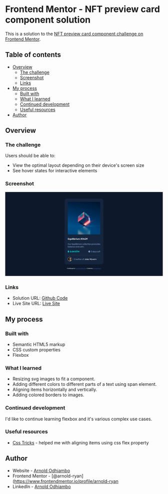 # Frontend Mentor - NFT preview card component solution

This is a solution to the [NFT preview card component challenge on Frontend Mentor](https://www.frontendmentor.io/challenges/nft-preview-card-component-SbdUL_w0U).

## Table of contents

- [Overview](#overview)
  - [The challenge](#the-challenge)
  - [Screenshot](#screenshot)
  - [Links](#links)
- [My process](#my-process)
  - [Built with](#built-with)
  - [What I learned](#what-i-learned)
  - [Continued development](#continued-development)
  - [Useful resources](#useful-resources)
- [Author](#author)

## Overview

### The challenge

Users should be able to:

- View the optimal layout depending on their device's screen size
- See hover states for interactive elements

### Screenshot

![](./screen-shot.png)

### Links

- Solution URL: [Github Code](https://github.com/arnold-ryan/nft-preview-card-component-main)
- Live Site URL: [Live Site](https://arnold-nft-card.netlify.app/)

## My process

### Built with

- Semantic HTML5 markup
- CSS custom properties
- Flexbox

### What I learned

- Resizing svg images to fit a component.
- Adding different colors to different parts of a text using span element.
- Aligning items horizontally and vertically.
- Adding colored borders to images.

### Continued development

I'd like to continue learning flexbox and it's various complex use cases.

### Useful resources

- [Css Tricks](https://css-tricks.com/snippets/css/a-guide-to-flexbox/) - helped me with aligning items using css flex property

## Author

- Website - [Arnold Odhiambo](https://arnold-portfolio.netlify.app)
- Frontend Mentor - [@arnold-ryan](https://www.frontendmentor.io/profile/arnold-ryan
- LinkedIn - [Arnold Odhiambo](https://www.linkedin.com/in/arnold-odhiambo-dev/)

